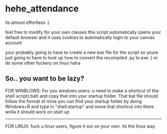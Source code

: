 # hehe_attendance
 its almost effortless :(
 
feel free to modify for your own classes 
this script automatically opens your default browser and it uses cookies to automatically login to your canvas account 

your probably going to have to create a new exe file for the script so youre just going to have to look up how to convert the recompiled .py to exe :) or do some other fuckery on linux haha

So.. you want to be lazy? 
--------------------------------------------------------------------------------------------------------------------
FOR WINBLOWS:
For you windows users: u need to make a shortcut of the shell script(.bat) and copy that into your startup folder.
That bat file should follow the format of mine
you can find your startup folder by doing Windows+R and type in "shell:startup" and move that shortcut into there 
wolla it should work on start up

---------------------------------------------------------------------------------------------------------------------
FOR LINUX:
fuck u linux users, figure it out on your own. its the linux way
